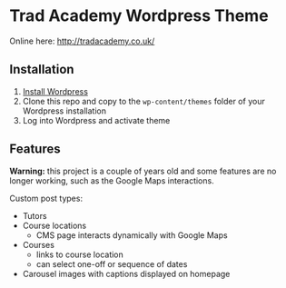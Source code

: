 # Trad Academy Wordpress Theme

Online here: <http://tradacademy.co.uk/>

## Installation

1. [Install
   Wordpress](https://codex.wordpress.org/Installing_WordPress#Famous_5-Minute_Installation)
2. Clone this repo and copy to the `wp-content/themes` folder of your Wordpress
   installation
3. Log into Wordpress and activate theme


## Features

**Warning:** this project is a couple of years old and some features are no
longer working, such as the Google Maps interactions.

Custom post types:
- Tutors
- Course locations
    - CMS page interacts dynamically with Google Maps
- Courses
    - links to course location
    - can select one-off or sequence of dates
- Carousel images with captions displayed on homepage
